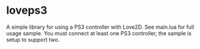 loveps3
=======

A simple library for using a PS3 controller with Love2D. See main.lua for full usage sample. You must connect at least one PS3 controller, the sample is setup to support two.
